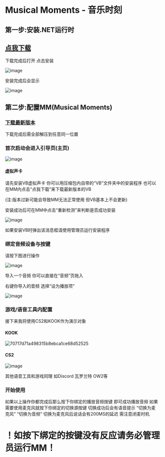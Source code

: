 # Musical Moments - 音乐时刻
## 第一步:安装.NET运行时</h2>
## [点我下载](https://download.visualstudio.microsoft.com/download/pr/e030e884-446c-4530-b37b-9cda7ee93e4a/403c115daa64ad3fcf6d8a8b170f86b8/dotnet-sdk-6.0.127-win-x64.exe) 

下载完成后打开 点击安装

![image](https://github.com/TheD0ubleC/MusicalMoments/assets/143760576/667f76a7-776b-4e09-afab-e72aada0c4c0)

安装完成后会显示

![image](https://github.com/TheD0ubleC/MusicalMoments/assets/143760576/78943de2-2812-48b5-98a7-42dba6ea5c38)
## 第二步:配置MM(Musical Moments)</h2>
### [下载最新版本](https://github.com/TheD0ubleC/MusicalMoments/releases/tag/Release)
下载完成后需全部解压到任意同一位置

 ### 首次启动会进入引导页(主页)

![image](https://github.com/TheD0ubleC/MusicalMoments/assets/143760576/402b2b7e-7a79-49e9-bfe9-9171cd731be4)

#### 虚拟声卡
请先安装VB虚拟声卡 你可以用压缩包内自带的“VB”文件夹中的安装程序 也可以在MM内点击“点我下载”来下载最新版本的VB

(注:版本过新可能会导致MM无法正常使用 但VB基本上不会更新)

安装成功后可在MM中点击“重新检测”来判断是否成功安装

![image](https://github.com/TheD0ubleC/MusicalMoments/assets/143760576/abd85c55-806b-4db4-af9c-78a6315adbe9)

如果安装VB时弹出该消息框请使用管理员运行安装程序

### 绑定音频设备与按键

请按下图进行操作

![image](https://github.com/TheD0ubleC/MusicalMoments/assets/143760576/c8a90cd7-9604-4f67-b16a-6fe8e0220298)

导入一个音频 你可以直接在“音频”页拖入

右键你导入的音频 选择“设为播放项” 

![image](https://github.com/TheD0ubleC/MusicalMoments/assets/143760576/38277b5e-34dd-4a24-b15d-604802b6f70e)

### 游戏/语音工具内配置

接下来我将使用CS2和KOOK作为演示对象

#### KOOK

![70717d71a498315b8ebca1ce68d52525](https://github.com/TheD0ubleC/MusicalMoments/assets/143760576/f447ef78-7a27-46f2-92f9-7a152d01f4ea)

#### CS2

![image](https://github.com/TheD0ubleC/MusicalMoments/assets/143760576/461615f4-e0b6-4147-b3f2-f205200c4d60)

其他语音工具和游戏同理 如Discord 瓦罗兰特 OW2等

### 开始使用

如果以上操作你都完成后那么按下你绑定的播放音频按键 即可成功播放音频 如果需要使用麦克风就按下你绑定的切换源按键 切换成功后会有语音提示 “切换为麦克风” “切换为音频” 切换为麦克风后说话会有200MS的延迟 需注意闭麦时机 

# ！如按下绑定的按键没有反应请务必管理员运行MM！
